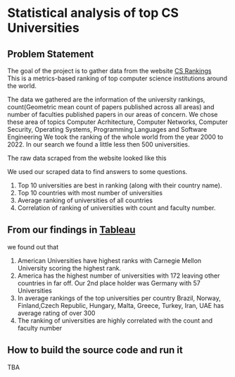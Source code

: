 # Statistical analysis of top CS Universities

## Problem Statement
The goal of the project is to gather data from the website [CS Rankings](https://csrankings.org/#/index?all&world)<br/>
This is a metrics-based ranking of top computer science institutions around the world.

The data we gathered are the information of the university rankings, 
count(Geometric mean count of papers published across all areas)
and number of faculties published papers in our areas of concern.
We chose these area of topics 
Computer Acrhitecture, Computer Networks, Computer Security, Operating Systems, Programming Languages and Software Engineering
We took the ranking of the whole world from the year 2000 to 2022. In our search we found a little less then 500 universities.

The raw data scraped from the website looked like this
<INSERT IMAGE OF CSV FILE>

We used our scraped data to find answers to some questions.
1. Top 10 universities are best in ranking (along with their country name).
2. Top 10 countries with most number of universities
3. Average ranking of universities of all countries
4. Correlation of ranking of universities with count and faculty number.

## From our findings in [Tableau](https://public.tableau.com/app/profile/abrar.faiaz.adnan/viz/CSrankingsdemoproject/Dashboard1?publish=yes)
we found out that
1. American Universities have highest ranks with Carnegie Mellon University scoring the highest rank.
2. America has the highest number of universities with 172 leaving other countries in far off. Our 2nd place holder was Germany with 57 Universities
3. In average rankings of the top universities per country Brazil, Norway, Finland,Czech Republic, Hungary, Malta, Greece, Turkey, Iran, UAE has average rating of over 300
4. The ranking of universities are highly correlated with the count and faculty number

## How to build the source code and run it
TBA
